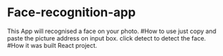 # Face-recognition-app
This App will recognised a face on your photo.
#How to use 
just copy and paste the picture address on input box.
click detect to detect the face.
#How it was built
React project.
